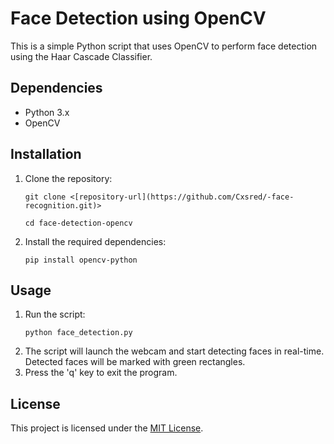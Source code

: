<!DOCTYPE html>
<html>
<head>
  
</head>
<body>
  <h1>Face Detection using OpenCV</h1>

  <p>This is a simple Python script that uses OpenCV to perform face detection using the Haar Cascade Classifier.</p>

  <h2>Dependencies</h2>
  <ul>
    <li>Python 3.x</li>
    <li>OpenCV</li>
  </ul>

  <h2>Installation</h2>
  <ol>
    <li>Clone the repository:</li>
    <pre><code>git clone &lt;[repository-url](https://github.com/Cxsred/-face-recognition.git)&gt;</code></pre>
    <pre><code>cd face-detection-opencv</code></pre>
    <li>Install the required dependencies:</li>
    <pre><code>pip install opencv-python</code></pre>
  </ol>

  <h2>Usage</h2>
  <ol>
    <li>Run the script:</li>
    <pre><code>python face_detection.py</code></pre>
    <li>The script will launch the webcam and start detecting faces in real-time. Detected faces will be marked with green rectangles.</li>
    <li>Press the 'q' key to exit the program.</li>
  </ol>

  <h2>License</h2>
  <p>This project is licensed under the <a href="LICENSE">MIT License</a>.</p>
</body>
</html>
